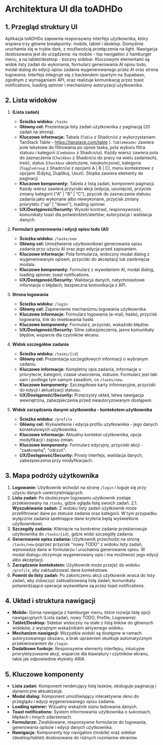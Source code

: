 # Architektura UI dla toADHDo

## 1. Przegląd struktury UI

Aplikacja toADHDo zapewnia responsywny interfejs użytkownika, który wspiera trzy główne breakpointy: mobile, tablet i desktop. Domyślnie uruchamia się w trybie dark, z możliwością przełączenia na light. Nawigacja dostosowana jest do urządzenia: na mobile - top navigation z hamburger menu, a na tablet/desktop - boczny sidebar. Kluczowymi elementami są widok listy zadań do wykonania, formularz generowania AI opisu todo, modal dialog do edycji opisu zadania wygenerowanego przez AI oraz strona logowania. Interfejs integruje się z backendem opartym na Supabase, zgodnym z wymaganiami API, oraz realizuje komunikację przez toast notifications, loading spinner i mechanizmy autoryzacji użytkownika.

## 2. Lista widoków

1. **(Lista zadań)**
   - **Ścieżka widoku:** `/tasks`
   - **Główny cel:** Prezentacja listy zadań użytkownika z paginacją (20 zadań na stronę).
   - **Kluczowe informacje:** Tabela (`Table` z Shadcn/ui z wykorzystaniem TanStack Table - https://tanstack.com/table ). `TableHeader` zawiera pole tekstowe do filtrowania po opisie taska, pola wyboru filtra statusu i kategorii (`Combobox` z Shadcn/ui). Każdy wiersz zawiera pola do zaznaczenia (`Checkbox` z Shadcn/ui do pracy na wielu zadaniach), treść, status (`Checkbox` ukończone, nieukończone), kategoria (`ToggleGroup` z Shadcn/ui z opcjami A | B | C), menu kontekstowe z opcjami (Edytuj, Duplikuj, Usuń). Stopka zawiera elementy do paginacji.
   - **Kluczowe komponenty:** Tabela z listą zadań, komponent paginacji. Każdy wiersz zawiera przyciski akcji (edycja, usunięcie), przycisk zmiany kategorii ("A" | "B" | "C"), pzycisk do zaznaczania statusu zadania jako wykonane albo niewykonane, przycisk zmiany priorytetu ("up" | "down"), loading spinner.
   - **UX/Dostępność/Security:** Wysoki kontrast, responsywność, komunikaty toast dla potwierdzeń/alertów; autoryzacja i walidacja danych.

2. **Formularz generowania i edycji opisu todo (AI)**
   - **Ścieżka widoku:** `/tasks/new`
   - **Główny cel:** Umożliwienie użytkownikowi generowania opisu zadania przy użyciu AI oraz jego edycja przed zapisaniem.
   - **Kluczowe informacje:** Pola formularza, widoczny modal dialog z wygenerowanym opisem, przyciski do akceptacji lub zamknięcia modala.
   - **Kluczowe komponenty:** Formularz z wywołaniem AI, modal dialog, loading spinner, toast notifications.
   - **UX/Dostępność/Security:** Walidacja danych, natychmiastowe informacje o błędach, bezpieczna komunikacja z API.

3. **Strona logowania**
   - **Ścieżka widoku:** `/login`
   - **Główny cel:** Zapewnienie mechanizmu logowania użytkownika.
   - **Kluczowe informacje:** Formularz logowania (e-mail, hasło), przycisk logowania, link do resetowania hasła.
   - **Kluczowe komponenty:** Formularz, przyciski, wskaźniki błędów.
   - **UX/Dostępność/Security:** Silne zabezpieczenia, jasne komunikaty błędów, wsparcie dla czytników ekranu.

4. **Widok szczegółów zadania**
   - **Ścieżka widoku:** `/tasks/{id}`
   - **Główny cel:** Prezentacja szczegółowych informacji o wybranym zadaniu.
   - **Kluczowe informacje:** Kompletny opis zadania, informacje o priorytecie, kategorii, czasie utworzenia, statusie. Formularz jest taki sam i podlega tym samym zasadom, co `/tasks/new`.
   - **Kluczowe komponenty:** Szczegółowe karty informacyjne, przyciski do edycji i aktualizacji statusu.
   - **UX/Dostępność/Security:** Przejrzysty układ, łatwa nawigacja wewnętrzna, zabezpieczenia przed nieautoryzowanym dostępem.

5. **Widok zarządzania danymi użytkownika - kontekstem użytkownika**
   - **Ścieżka widoku:** `/profile`
   - **Główny cel:** Wyświetlenie i edycja profilu użytkownika - jego danych kontekstowych użytkownika.
   - **Kluczowe informacje:** Aktualny kontekst użytkownika, opcje modyfikacji i zapisu zmian.
   - **Kluczowe komponenty:** Formularz edycyjny, przyciski akcji - "zaakceptuj", "odrzuć".
   - **UX/Dostępność/Security:** Prosty interfejs, walidacja danych, zabezpieczenia przy modyfikacjach.

## 3. Mapa podróży użytkownika

1. **Logowanie:** Użytkownik wchodzi na stronę `/login` i loguje się przy użyciu danych uwierzytelniających.
2. **Lista zadań:** Po skutecznym logowaniu użytkownik zostaje przekierowany na `/tasks`, gdzie ogląda listę swoich zadań.
2.1. **Wyszukiwanie zadań:** Z widoku listy zadań użytkownik może przefiltrować dane po statusie zadania oraz kategorii. W tym przypadku wyłącznie zadania spełniające dane kryteria będą wyświetlone użytkownikowi.
3. **Szczegóły zadania:** Kliknięcie na konkretne zadanie przekierowuje użytkownika do `/tasks/{id}`, gdzie widzi szczegóły zadania.
4. **Generowanie opisu zadania:** Użytkownik przechodzi na stronę `/tasks/new` poprzez przycisk "nowy TODO" z widoku listy zadań, wprowadza dane w formularzu i uruchamia generowanie opisu. W modal dialogu otrzymuje wygenerowany opis i ma możliwość jego edycji albo akceptacji.
5. **Zarządzanie kontekstem:** Użytkownik może przejść do widoku `/profile`, aby zaktualizować dane kontekstowe.
6. **Powrót do listy zadań:** Po zakończeniu akcji użytkownik wraca do listy zadań, aby zobaczyć zaktualizowaną listę zadań, komunikaty potwierdzające operacje wyświetlane są przez toast notifications.

## 4. Układ i struktura nawigacji

- **Mobile:** Górna nawigacja z hamburger menu, które rozwija listę opcji nawigacyjnych (Lista zadań, nowy TODO, Profile, Logowanie).
- **Tablet/Desktop:** Sidebar widoczny na stałe z listą linków do głównych widoków, z wyraźnym wskaźnikiem aktywnego widoku.
- **Mechanizm nawigacji:** Wszystkie widoki są dostępne w ramach autoryzowanego obszaru, a brak uprawnień skutkuje automatycznym przekierowaniem do `/login`.
- **Dodatkowe funkcje:** Responsywne elementy interfejsu, intuicyjne priorytetyzowanie akcji, wsparcie dla klawiatury i czytników ekranu, takie jak odpowiednie etykiety ARIA.

## 5. Kluczowe komponenty

- **Lista zadań:** Komponent renderujący listę tasków, obsługuje paginację i dynamiczne aktualizacje.
- **Modal dialog:** Komponent umożliwiający interaktywne okno do przeglądu i edycji wygenerowanego opisu zadania.
- **Loading spinner:** Wizualny wskaźnik stanu ładowania danych.
- **Toast notifications:** System informowania użytkownika o sukcesach, błędach i innych zdarzeniach.
- **Formularze:** Zwalidowane, responsywne formularze do logowania, generowania opisów i edycji danych użytkownika.
- **Nawigacja:** Komponenty top navigation (mobile) oraz sidebar (desktop/tablet) dostosowane do różnych rozmiarów ekranów. 